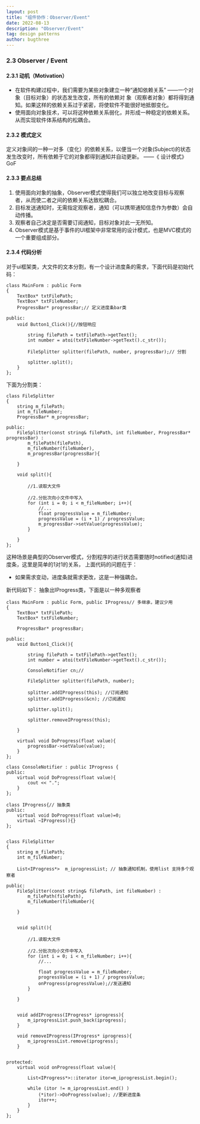 ```yaml
---
layout: post
title: "组件协作：Observer/Event"
date: 2022-08-13
description: "Observer/Event"
tag: design patterns
author: bugthree
---
```


### 2.3 Observer / Event
#### 2.3.1 动机（Motivation）
- 在软件构建过程中，我们需要为某些对象建立一种“通知依赖关系” ——一个对象（目标对象）的状态发生改变，所有的依赖对 象（观察者对象）都将得到通知。如果这样的依赖关系过于紧密，将使软件不能很好地抵御变化。
- 使用面向对象技术，可以将这种依赖关系弱化，并形成一种稳定的依赖关系。从而实现软件体系结构的松耦合。
#### 2.3.2 模式定义
定义对象间的一种一对多（变化）的依赖关系，以便当一个对象(Subject)的状态发生改变时，所有依赖于它的对象都得到通知并自动更新。 ——《 设计模式》 GoF
#### 2.3.3 要点总结
1. 使用面向对象的抽象，Observer模式使得我们可以独立地改变目标与观察者，从而使二者之间的依赖关系达致松耦合。
2. 目标发送通知时，无需指定观察者，通知（可以携带通知信息作为参数）会自动传播。
3. 观察者自己决定是否需要订阅通知，目标对象对此一无所知。
4. Observer模式是基于事件的UI框架中非常常用的设计模式，也是MVC模式的一个重要组成部分。
#### 2.3.4 代码分析
对于ui框架类，大文件的文本分割，有一个设计进度条的需求，下面代码是初始代码：

```
class MainForm : public Form
{
	TextBox* txtFilePath;
	TextBox* txtFileNumber;
	ProgressBar* progressBar;// 定义进度条bar类

public:
	void Button1_Click(){//按钮响应

		string filePath = txtFilePath->getText();
		int number = atoi(txtFileNumber->getText().c_str());

		FileSplitter splitter(filePath, number, progressBar);// 分割

		splitter.split();
	}
};
```

下面为分割类：

```
class FileSplitter
{
	string m_filePath;
	int m_fileNumber;
	ProgressBar* m_progressBar;

public:
	FileSplitter(const string& filePath, int fileNumber, ProgressBar* progressBar) :
		m_filePath(filePath), 
		m_fileNumber(fileNumber),
		m_progressBar(progressBar){

	}

	void split(){

		//1.读取大文件

		//2.分批次向小文件中写入
		for (int i = 0; i < m_fileNumber; i++){
			//...
			float progressValue = m_fileNumber;
			progressValue = (i + 1) / progressValue;
			m_progressBar->setValue(progressValue);
		}

	}
};
```

这种场景是典型的Observer模式，分割程序的进行状态需要随时notified(通知)进度条，这里是简单的1对1的关系，
上面代码的问题在于：
- 如果需求变动，进度条就需求更改，这是一种强耦合。

新代码如下：
抽象出IProgress类，下面是以一种多观察者

```
class MainForm : public Form, public IProgress// 多继承，建议少用
{
	TextBox* txtFilePath;
	TextBox* txtFileNumber;

	ProgressBar* progressBar;

public:
	void Button1_Click(){

		string filePath = txtFilePath->getText();
		int number = atoi(txtFileNumber->getText().c_str());

		ConsoleNotifier cn;// 

		FileSplitter splitter(filePath, number);

		splitter.addIProgress(this); //订阅通知
		splitter.addIProgress(&cn); //订阅通知

		splitter.split();

		splitter.removeIProgress(this);

	}

	virtual void DoProgress(float value){
		progressBar->setValue(value);
	}
};

class ConsoleNotifier : public IProgress {
public:
	virtual void DoProgress(float value){
		cout << ".";
	}
};
```

```dotnetcli
class IProgress{// 抽象类
public:
	virtual void DoProgress(float value)=0;
	virtual ~IProgress(){}
};


class FileSplitter
{
	string m_filePath;
	int m_fileNumber;

	List<IProgress*>  m_iprogressList; // 抽象通知机制，使用list 支持多个观察者
	
public:
	FileSplitter(const string& filePath, int fileNumber) :
		m_filePath(filePath), 
		m_fileNumber(fileNumber){

	}


	void split(){

		//1.读取大文件

		//2.分批次向小文件中写入
		for (int i = 0; i < m_fileNumber; i++){
			//...

			float progressValue = m_fileNumber;
			progressValue = (i + 1) / progressValue;
			onProgress(progressValue);//发送通知
		}

	}


	void addIProgress(IProgress* iprogress){
		m_iprogressList.push_back(iprogress);
	}

	void removeIProgress(IProgress* iprogress){
		m_iprogressList.remove(iprogress);
	}


protected:
	virtual void onProgress(float value){
		
		List<IProgress*>::iterator itor=m_iprogressList.begin();

		while (itor != m_iprogressList.end() )
			(*itor)->DoProgress(value); //更新进度条
			itor++;
		}
	}
};
```